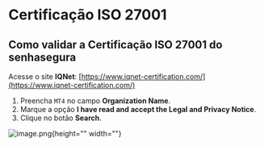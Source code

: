 # Certificação ISO 27001

## Como validar a Certificação ISO 27001 do senhasegura

Acesse o site **IQNet**: [https://www.iqnet-certification.com/](https://www.iqnet-certification.com/)

1. Preencha `MT4` no campo **Organization Name**​.
2. Marque a opção **I have read and accept the Legal and Privacy Notice**.
3. Clique no botão **Search**.

![image.png](https://cdn.document360.io/5a1d58df-64ce-42a2-8b23-688477d32f33/Images/Documentation/image-X7D4L5TR.png){height="" width=""}